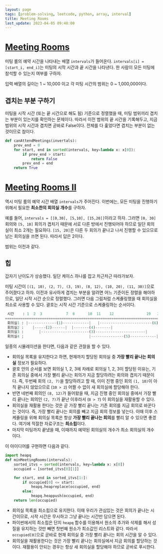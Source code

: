 ```yaml
---
layout: page
tags: [problem-solving, leetcode, python, array, interval]
title: Meeting Rooms
last_update: 2023-04-05 09:48:00
---
```


# [Meeting Rooms](https://leetcode.com/problems/meeting-rooms/)

 미팅 룸의 예약 시간을 나타내는 배열 `intervals`가
 들어온다. `intervals[i] = [start_i, end_i]`는 미팅의 시작 시간과 끝
 시간을 나타낸다. 한 사람이 모든 미팅에 참석할 수 있는지 여부를
 구하자.

 입력 배열의 길이는 1 ~ 10,000 이고 각 미팅 시간의 범위는 0 ~
 1,000,000이다.

## 겹치는 부분 구하기

 미팅을 시작 시간 (또는 끝 시간으로 해도 됨) 기준으로 정렬했을 때,
 미팅 범위끼리 겹치는 부분이 있는지를 확인하는 문제이다. 따라서 이전
 범위의 끝 시간을 기록해두고, 지금 범위의 시작 시간과 겹치면 곧바로
 False이다. 전체를 다 훑었다면 겹치는 부분이 없는 것이므로 참이다.

```python
def canAttendMeetings(invertals):
    prev_end = 0
    for start, end in sorted(intervals, key=lambda x: x[0]):
        if prev_end > start:
            return False
        prev_end = end
    return True
```


# [Meeting Rooms II](https://leetcode.com/problems/meeting-rooms-ii/)

 역시 미팅 룸의 예약 시간 배열 `intervals`가 주어진다. 이번에는, 모든
 미팅을 진행하기 위해서 필요한 **최소한의 회의실 개수**를 구하자.

 예를 들어, `intervals = [[0,30], [5,10], [15,20]]`이라고 하자. 그러면
 `[0, 30]` 회의와 `[5, 10]` 회의가 겹치기 때문에 서로 다른 방에서
 진행되어야 하므로 일단 회의실이 최소 2개는 필요하다. `[15, 20]`은
 다른 두 회의가 끝나고 나서 진행할 수 있으므로 남는 회의실을 쓰면
 된다. 따라서 답은 2이다.

 범위는 이전과 같다.

## 힙

 갑자기 난이도가 상승했다. 일단 케이스 하나를 잡고 차근차근
 따라가보자.

 미팅 시간이 `[(1, 10), (2, 7), (3, 19), (8, 12), (10, 20), (11,
 30)]`으로 주어졌다고 하자. 이전과 유사하게 겹치는 부분을 알려면 어느
 기준이든 정렬을 해야하므로, 일단 시작 시간 순으로 정렬했다. 그러면
 다음 그림처럼 스케쥴링했을 때 회의실을 최소로 사용할 수 있다. 괄호는
 시작 시간 기준으로 스케쥴링하는 순서이다.


```python
 시간    : 1  2  3           7  8      10  11    12               19   20                      30
====================================================================================================>
 회의실1 : |-------------(1)------------|   |------------------------(6)------------------------|
 회의실2 :    |-----(2)------|  |-------(4)-------|
 회의실3 :       |----------------------(3)-----------------------|
 회의실4 :                              |---------------(5)------------|
```

 일종의 시뮬레이션을 한다면, 다음과 같은 관찰을 할 수 있다.
 - 회의실 목록을 유지한다고 하면, 현재까지 할당된 회의실 중 **가장
   빨리 끝나는 회의실** 정보가 필요하다.
 - 괄호 안의 순서를 보면 회의실 1, 2, 3에 차례로 회의실 1, 2, 3이
   할당된 이유는, 기존 회의실 중에서 가장 빨리 끝나는 회의가 지금
   할당하려는 회의와 겹치기 때문이다. 즉, 두번째 회의 `(2, 7)`을
   할당하려고 할 때, 이미 진행 중인 회의 `(1, 10)`이 아직 끝나지
   않았으므로 (`10 > 2`) 어쩔 수 없이 새 회의실에 할당해야 한다.
 - 반면 네번째 회의인 `(8, 12)`가 들어왔을 때, 지금 진행 중인 회의실
   중에서 가장 빨리 끝나는 회의인 `(2, 7)`가 끝난 이후라서 (`8 > 7`)
   이 회의실을 재활용할 수 있다.
 - 회의실을 재활용 한다는 것은 곧 가장 빨리 끝나는 기존 회의를 지금
   회의로 바꾼다는 것이다. 즉, 가장 빨리 끝나는 회의를 빼고 지금 회의
   정보를 넣는다. 이때 이후 스케쥴링을 위해 회의실 목록은 항상 **가장
   빨리 끝나는 회의**를 빨리 알 수 있으면 좋겠다. 여기에 적절한
   자료구조는 **최소힙**이다.
 - 마지막 미팅까지 끝냈을 때, 이때까지 예약된 회의실의 개수가 최소
   회의실의 개수이다.

 이 아이디어를 구현하면 다음과 같다.

```python
import heapq
def minMeetingRooms(intervals):
    sorted_itvs = sorted(intervals, key=lambda x: x[0])
    occupied = [sorted_itvs[0][1]]

    for start, end in sorted_itvs[1:]:
        if occupied[0] <= start:
            heapq.heapreplace(occupied, end)
        else:
            heapq.heappush(occupied, end)
    return len(occupied)
```

 - 회의실 목록을 최소힙으로 유지한다. 이때 우리가 관심있는 것은 회의가
   끝나는 시간이므로, 시작 시간은 무시하고 그냥 끝나는 시간만 담으면
   된다.
 - 파이썬에서의 최소힙은 단지 `heapq` 함수를 이용해서 원소의 추가와
   삭제를 해서 성질을 유지하는 것만 빼면 첫번째 원소가 최소값인
   리스트와 같다. 따라서 `occupied[0]`으로 곧바로 현재 회의실 중 가장
   빨리 끝나는 회의 시간을 알 수 있다.
 - 회의실을 재활용한다는 것은 가장 빨리 끝나는 회의실에서 지금 회의를
   할당하는 것이다. 재활용이 안되는 경우는 항상 새 회의실을 할당해야
   하므로 곧바로 푸시한다.
